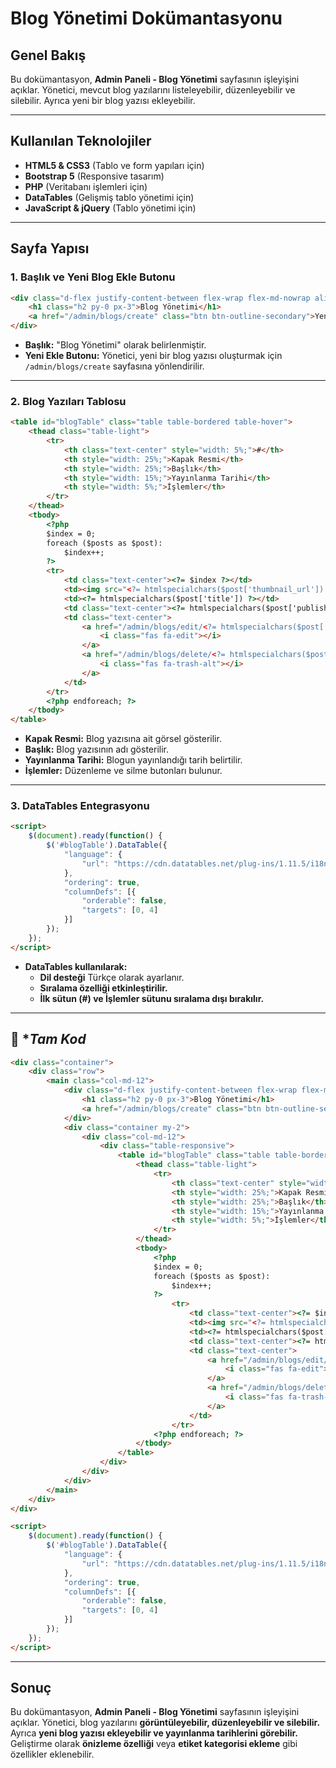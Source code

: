# Blog Yönetimi Dokümantasyonu

## Genel Bakış

Bu dokümantasyon, **Admin Paneli - Blog Yönetimi** sayfasının işleyişini açıklar. Yönetici, mevcut blog yazılarını listeleyebilir, düzenleyebilir ve silebilir. Ayrıca yeni bir blog yazısı ekleyebilir.

---

## Kullanılan Teknolojiler
- **HTML5 & CSS3** (Tablo ve form yapıları için)
- **Bootstrap 5** (Responsive tasarım)
- **PHP** (Veritabanı işlemleri için)
- **DataTables** (Gelişmiş tablo yönetimi için)
- **JavaScript & jQuery** (Tablo yönetimi için)

---

## Sayfa Yapısı

### **1. Başlık ve Yeni Blog Ekle Butonu**
```html
<div class="d-flex justify-content-between flex-wrap flex-md-nowrap align-items-center pt-3 pb-2 mb-3 border-bottom">
    <h1 class="h2 py-0 px-3">Blog Yönetimi</h1>
    <a href="/admin/blogs/create" class="btn btn-outline-secondary">Yeni Ekle</a>
</div>
```
- **Başlık:** "Blog Yönetimi" olarak belirlenmiştir.
- **Yeni Ekle Butonu:** Yönetici, yeni bir blog yazısı oluşturmak için `/admin/blogs/create` sayfasına yönlendirilir.

---

### **2. Blog Yazıları Tablosu**
```html
<table id="blogTable" class="table table-bordered table-hover">
    <thead class="table-light">
        <tr>
            <th class="text-center" style="width: 5%;">#</th>
            <th style="width: 25%;">Kapak Resmi</th>
            <th style="width: 25%;">Başlık</th>
            <th style="width: 15%;">Yayınlanma Tarihi</th>
            <th style="width: 5%;">İşlemler</th>
        </tr>
    </thead>
    <tbody>
        <?php
        $index = 0;
        foreach ($posts as $post):
            $index++;
        ?>
        <tr>
            <td class="text-center"><?= $index ?></td>
            <td><img src="<?= htmlspecialchars($post['thumbnail_url']) ?>" alt="Blog Thumbnail" class="img-fluid"></td>
            <td><?= htmlspecialchars($post['title']) ?></td>
            <td class="text-center"><?= htmlspecialchars($post['published_at']) ?></td>
            <td class="text-center">
                <a href="/admin/blogs/edit/<?= htmlspecialchars($post['id']) ?>" class="btn btn-secondary btn-sm">
                    <i class="fas fa-edit"></i>
                </a>
                <a href="/admin/blogs/delete/<?= htmlspecialchars($post['id']) ?>" class="btn btn-danger btn-sm" onclick="return confirm('Bu yazıyı silmek istediğinize emin misiniz?');">
                    <i class="fas fa-trash-alt"></i>
                </a>
            </td>
        </tr>
        <?php endforeach; ?>
    </tbody>
</table>
```
- **Kapak Resmi:** Blog yazısına ait görsel gösterilir.
- **Başlık:** Blog yazısının adı gösterilir.
- **Yayınlanma Tarihi:** Blogun yayınlandığı tarih belirtilir.
- **İşlemler:** Düzenleme ve silme butonları bulunur.

---

### **3. DataTables Entegrasyonu**
```html
<script>
    $(document).ready(function() {
        $('#blogTable').DataTable({
            "language": {
                "url": "https://cdn.datatables.net/plug-ins/1.11.5/i18n/tr.json"
            },
            "ordering": true,
            "columnDefs": [{
                "orderable": false,
                "targets": [0, 4]
            }]
        });
    });
</script>
```
- **DataTables kullanılarak:**
  - **Dil desteği** Türkçe olarak ayarlanır.
  - **Sıralama özelliği etkinleştirilir.**
  - **İlk sütun (#) ve İşlemler sütunu sıralama dışı bırakılır.**

---
## 📌 **Tam Kod*

```html
<div class="container">
    <div class="row">
        <main class="col-md-12">
            <div class="d-flex justify-content-between flex-wrap flex-md-nowrap align-items-center pt-3 pb-2 mb-3 border-bottom">
                <h1 class="h2 py-0 px-3">Blog Yönetimi</h1>
                <a href="/admin/blogs/create" class="btn btn-outline-secondary">Yeni Ekle</a>
            </div>
            <div class="container my-2">
                <div class="col-md-12">
                    <div class="table-responsive">
                        <table id="blogTable" class="table table-bordered table-hover">
                            <thead class="table-light">
                                <tr>
                                    <th class="text-center" style="width: 5%;">#</th>
                                    <th style="width: 25%;">Kapak Resmi</th>
                                    <th style="width: 25%;">Başlık</th>
                                    <th style="width: 15%;">Yayınlanma Tarihi</th>
                                    <th style="width: 5%;">İşlemler</th>
                                </tr>
                            </thead>
                            <tbody>
                                <?php
                                $index = 0;
                                foreach ($posts as $post):
                                    $index++;
                                ?>
                                    <tr>
                                        <td class="text-center"><?= $index ?></td>
                                        <td><img src="<?= htmlspecialchars($post['thumbnail_url']) ?>" alt="Blog Thumbnail" class="img-fluid"></td>
                                        <td><?= htmlspecialchars($post['title']) ?></td>
                                        <td class="text-center"><?= htmlspecialchars($post['published_at']) ?></td>
                                        <td class="text-center">
                                            <a href="/admin/blogs/edit/<?= htmlspecialchars($post['id']) ?>" class="btn btn-secondary btn-sm">
                                                <i class="fas fa-edit"></i>
                                            </a>
                                            <a href="/admin/blogs/delete/<?= htmlspecialchars($post['id']) ?>" class="btn btn-danger btn-sm" onclick="return confirm('Bu yazıyı silmek istediğinize emin misiniz?');">
                                                <i class="fas fa-trash-alt"></i>
                                            </a>
                                        </td>
                                    </tr>
                                <?php endforeach; ?>
                            </tbody>
                        </table>
                    </div>
                </div>
            </div>
        </main>
    </div>
</div>

<script>
    $(document).ready(function() {
        $('#blogTable').DataTable({
            "language": {
                "url": "https://cdn.datatables.net/plug-ins/1.11.5/i18n/tr.json"
            },
            "ordering": true,
            "columnDefs": [{
                "orderable": false,
                "targets": [0, 4]
            }]
        });
    });
</script>
```
---

## **Sonuç**

Bu dokümantasyon, **Admin Paneli - Blog Yönetimi** sayfasının işleyişini açıklar. Yönetici, blog yazılarını **görüntüleyebilir, düzenleyebilir ve silebilir.** Ayrıca **yeni blog yazısı ekleyebilir ve yayınlanma tarihlerini görebilir.** Geliştirme olarak **önizleme özelliği** veya **etiket kategorisi ekleme** gibi özellikler eklenebilir.